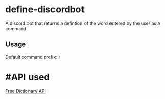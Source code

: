 # define-discordbot
A discord bot that returns a defintion of the word entered by the user as a command

## Usage
Default command prefix: ```!```

# #API used
[Free Dictionary API](https://dictionaryapi.dev/)
